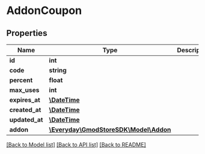 # AddonCoupon

## Properties
Name | Type | Description | Notes
------------ | ------------- | ------------- | -------------
**id** | **int** |  | 
**code** | **string** |  | 
**percent** | **float** |  | 
**max_uses** | **int** |  | 
**expires_at** | [**\DateTime**](\DateTime.md) |  | 
**created_at** | [**\DateTime**](\DateTime.md) |  | 
**updated_at** | [**\DateTime**](\DateTime.md) |  | 
**addon** | [**\Everyday\GmodStoreSDK\Model\Addon**](Addon.md) |  | [optional] 

[[Back to Model list]](../../README.md#documentation-for-models) [[Back to API list]](../../README.md#documentation-for-api-endpoints) [[Back to README]](../../README.md)

